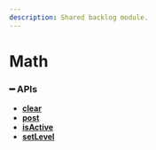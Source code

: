 ```yaml
---
description: Shared backlog module.
---
```


# Math

### ━ APIs

* ****[**clear**](clear.md)****
* ****[**post**](post.md)****
* ****[**isActive**](isActive.md)****
* ****[**setLevel**](setLevel.md)****